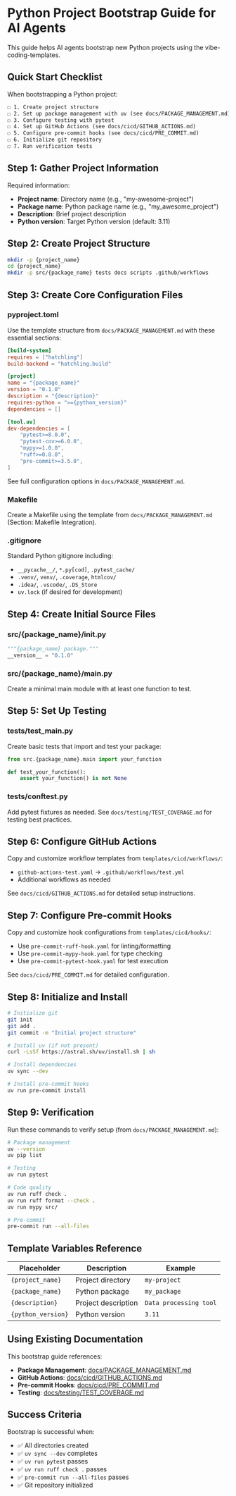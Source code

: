 # Python Project Bootstrap Guide for AI Agents

This guide helps AI agents bootstrap new Python projects using the vibe-coding-templates.

## Quick Start Checklist

When bootstrapping a Python project:

```markdown
☐ 1. Create project structure
☐ 2. Set up package management with uv (see docs/PACKAGE_MANAGEMENT.md)
☐ 3. Configure testing with pytest  
☐ 4. Set up GitHub Actions (see docs/cicd/GITHUB_ACTIONS.md)
☐ 5. Configure pre-commit hooks (see docs/cicd/PRE_COMMIT.md)
☐ 6. Initialize git repository
☐ 7. Run verification tests
```

## Step 1: Gather Project Information

Required information:
- **Project name**: Directory name (e.g., "my-awesome-project")
- **Package name**: Python package name (e.g., "my_awesome_project")
- **Description**: Brief project description
- **Python version**: Target Python version (default: 3.11)

## Step 2: Create Project Structure

```bash
mkdir -p {project_name}
cd {project_name}
mkdir -p src/{package_name} tests docs scripts .github/workflows
```

## Step 3: Create Core Configuration Files

### pyproject.toml

Use the template structure from `docs/PACKAGE_MANAGEMENT.md` with these essential sections:

```toml
[build-system]
requires = ["hatchling"]
build-backend = "hatchling.build"

[project]
name = "{package_name}"
version = "0.1.0"
description = "{description}"
requires-python = ">={python_version}"
dependencies = []

[tool.uv]
dev-dependencies = [
    "pytest>=8.0.0",
    "pytest-cov>=6.0.0",
    "mypy>=1.0.0",
    "ruff>=0.8.0",
    "pre-commit>=3.5.0",
]
```

See full configuration options in `docs/PACKAGE_MANAGEMENT.md`.

### Makefile

Create a Makefile using the template from `docs/PACKAGE_MANAGEMENT.md` (Section: Makefile Integration).

### .gitignore

Standard Python gitignore including:
- `__pycache__/`, `*.py[cod]`, `.pytest_cache/`
- `.venv/`, `venv/`, `.coverage`, `htmlcov/`
- `.idea/`, `.vscode/`, `.DS_Store`
- `uv.lock` (if desired for development)

## Step 4: Create Initial Source Files

### src/{package_name}/__init__.py
```python
"""{package_name} package."""
__version__ = "0.1.0"
```

### src/{package_name}/main.py
Create a minimal main module with at least one function to test.

## Step 5: Set Up Testing

### tests/test_main.py
Create basic tests that import and test your package:
```python
from src.{package_name}.main import your_function

def test_your_function():
    assert your_function() is not None
```

### tests/conftest.py
Add pytest fixtures as needed. See `docs/testing/TEST_COVERAGE.md` for testing best practices.

## Step 6: Configure GitHub Actions

Copy and customize workflow templates from `templates/cicd/workflows/`:
- `github-actions-test.yaml` → `.github/workflows/test.yml`
- Additional workflows as needed

See `docs/cicd/GITHUB_ACTIONS.md` for detailed setup instructions.

## Step 7: Configure Pre-commit Hooks

Copy and customize hook configurations from `templates/cicd/hooks/`:
- Use `pre-commit-ruff-hook.yaml` for linting/formatting
- Use `pre-commit-mypy-hook.yaml` for type checking
- Use `pre-commit-pytest-hook.yaml` for test execution

See `docs/cicd/PRE_COMMIT.md` for detailed configuration.

## Step 8: Initialize and Install

```bash
# Initialize git
git init
git add .
git commit -m "Initial project structure"

# Install uv (if not present)
curl -LsSf https://astral.sh/uv/install.sh | sh

# Install dependencies
uv sync --dev

# Install pre-commit hooks
uv run pre-commit install
```

## Step 9: Verification

Run these commands to verify setup (from `docs/PACKAGE_MANAGEMENT.md`):

```bash
# Package management
uv --version
uv pip list

# Testing
uv run pytest

# Code quality
uv run ruff check .
uv run ruff format --check .
uv run mypy src/

# Pre-commit
pre-commit run --all-files
```

## Template Variables Reference

| Placeholder | Description | Example |
|------------|-------------|---------|
| `{project_name}` | Project directory | `my-project` |
| `{package_name}` | Python package | `my_package` |
| `{description}` | Project description | `Data processing tool` |
| `{python_version}` | Python version | `3.11` |

## Using Existing Documentation

This bootstrap guide references:
- **Package Management**: [docs/PACKAGE_MANAGEMENT.md](docs/PACKAGE_MANAGEMENT.md)
- **GitHub Actions**: [docs/cicd/GITHUB_ACTIONS.md](docs/cicd/GITHUB_ACTIONS.md)
- **Pre-commit Hooks**: [docs/cicd/PRE_COMMIT.md](docs/cicd/PRE_COMMIT.md)
- **Testing**: [docs/testing/TEST_COVERAGE.md](docs/testing/TEST_COVERAGE.md)

## Success Criteria

Bootstrap is successful when:
- ✅ All directories created
- ✅ `uv sync --dev` completes
- ✅ `uv run pytest` passes
- ✅ `uv run ruff check .` passes
- ✅ `pre-commit run --all-files` passes
- ✅ Git repository initialized